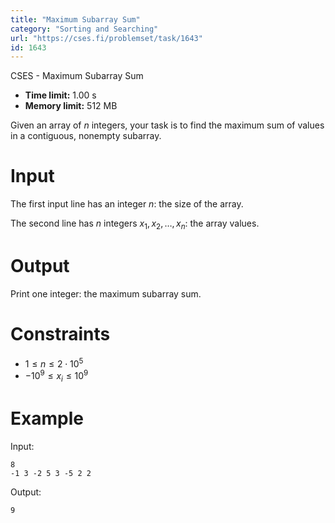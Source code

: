 ```yaml
---
title: "Maximum Subarray Sum"
category: "Sorting and Searching"
url: "https://cses.fi/problemset/task/1643"
id: 1643
---
```


CSES - Maximum Subarray Sum

  * **Time limit:** 1.00 s
  * **Memory limit:** 512 MB

Given an array of $n$ integers, your task is to find the maximum sum of values
in a contiguous, nonempty subarray.

# Input

The first input line has an integer $n$: the size of the array.

The second line has $n$ integers $x_1,x_2,\dots,x_n$: the array values.

# Output

Print one integer: the maximum subarray sum.

# Constraints

  * $1 \le n \le 2 \cdot 10^5$
  * $-10^9 \le x_i \le 10^9$

# Example

Input:

    
    
    8
    -1 3 -2 5 3 -5 2 2
    

Output:

    
    
    9
    

